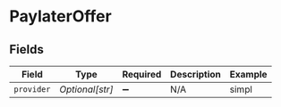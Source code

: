 # PaylaterOffer


## Fields

| Field              | Type               | Required           | Description        | Example            |
| ------------------ | ------------------ | ------------------ | ------------------ | ------------------ |
| `provider`         | *Optional[str]*    | :heavy_minus_sign: | N/A                | simpl              |